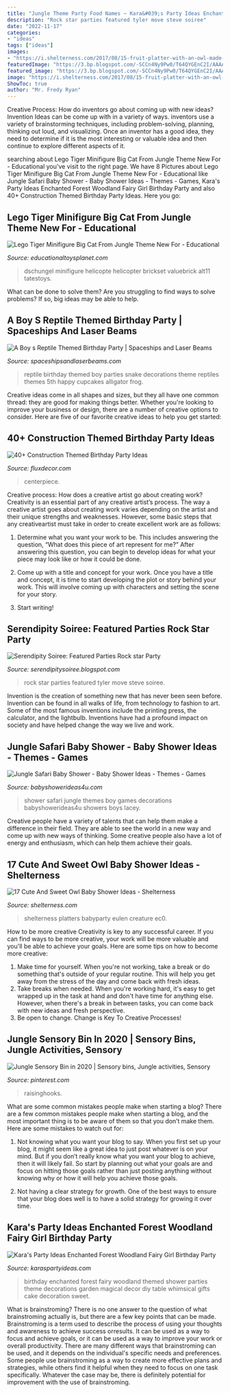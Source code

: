 ```yaml
---
title: "Jungle Theme Party Food Names ~ Kara&#039;s Party Ideas Enchanted Forest Woodland Fairy Girl Birthday Party"
description: "Rock star parties featured tyler move steve soiree"
date: "2022-11-17"
categories:
- "ideas"
tags: ["ideas"]
images:
- "https://i.shelterness.com/2017/08/15-fruit-platter-with-an-owl-made-of-different-fruits-will-be-a-unique-idea-to-serve.jpg"
featuredImage: "https://3.bp.blogspot.com/-SCCn4Ny9Pw0/T64QYGEnC2I/AAAAAAAAASM/4QLb54TNU7E/s1600/rockstar.jpg"
featured_image: "https://3.bp.blogspot.com/-SCCn4Ny9Pw0/T64QYGEnC2I/AAAAAAAAASM/4QLb54TNU7E/s1600/rockstar.jpg"
image: "https://i.shelterness.com/2017/08/15-fruit-platter-with-an-owl-made-of-different-fruits-will-be-a-unique-idea-to-serve.jpg"
ShowToc: true
author: "Mr. Fredy Ryan"
---
```



Creative Process: How do inventors go about coming up with new ideas?
Invention Ideas can be come up with in a variety of ways. inventors use a variety of brainstorming techniques, including problem-solving, planning, thinking out loud, and visualizing. Once an inventor has a good idea, they need to determine if it is the most interesting or valuable idea and then continue to explore different aspects of it.

	

		
searching about Lego Tiger Minifigure Big Cat From Jungle Theme New For - Educational you've visit to the right page. We have 8 Pictures about Lego Tiger Minifigure Big Cat From Jungle Theme New For - Educational like Jungle Safari Baby Shower - Baby Shower Ideas - Themes - Games, Kara&#039;s Party Ideas Enchanted Forest Woodland Fairy Girl Birthday Party and also 40+ Construction Themed Birthday Party Ideas. Here you go:
		
    
## Lego Tiger Minifigure Big Cat From Jungle Theme New For - Educational

<img loading=lazy src="https://d39qw52yhr4bcj.cloudfront.net/catalog/product/cache/9/image/9df78eab33525d08d6e5fb8d27136e95/5/1/51e_2bf6o6ubl._ac_.jpg" onerror="this.onerror=null;this.src='https://tse4.mm.bing.net/th?id=OIP.BJ4LYAbwZBAL6uVvoLxZcQAAAA&amp;pid=15.1';" alt="Lego Tiger Minifigure Big Cat From Jungle Theme New For - Educational">

_Source: educationaltoysplanet.com_

>dschungel minifigure helicopte helicopter brickset valuebrick alt11 tatestoys. 

	

What can be done to solve them?
Are you struggling to find ways to solve problems? If so, big ideas may be able to help.

    
## A Boy S Reptile Themed Birthday Party | Spaceships And Laser Beams

<img loading=lazy src="http://spaceshipsandlaserbeams.com/wp-content/uploads/2015/09/boys-reptile-themed-birthday-party-ideas.jpg" onerror="this.onerror=null;this.src='https://tse1.mm.bing.net/th?id=OIP.9uLKt2J74q3rgytDNLpPoQHaLH&amp;pid=15.1';" alt="A Boy s Reptile Themed Birthday Party | Spaceships and Laser Beams">

_Source: spaceshipsandlaserbeams.com_

>reptile birthday themed boy parties snake decorations theme reptiles themes 5th happy cupcakes alligator frog. 

	

Creative ideas come in all shapes and sizes, but they all have one common thread: they are good for making things better. Whether you're looking to improve your business or design, there are a number of creative options to consider. Here are five of our favorite creative ideas to help you get started: 

    
## 40+ Construction Themed Birthday Party Ideas

<img loading=lazy src="https://fluxdecor.com/wp-content/uploads/2015/06/construction-birthday-party/14-construction-themed-birthday-party.jpg" onerror="this.onerror=null;this.src='https://tse1.mm.bing.net/th?id=OIP.LcTC_YhSYbqop-hN0NDcOQHaLK&amp;pid=15.1';" alt="40+ Construction Themed Birthday Party Ideas">

_Source: fluxdecor.com_

>centerpiece. 

	

Creative process: How does a creative artist go about creating work?
Creativity is an essential part of any creative artist’s process. The way a creative artist goes about creating work varies depending on the artist and their unique strengths and weaknesses. However, some basic steps that any creativeartist must take in order to create excellent work are as follows:
1. Determine what you want your work to be. This includes answering the question, “What does this piece of art represent for me?” After answering this question, you can begin to develop ideas for what your piece may look like or how it could be done.

2. Come up with a title and concept for your work. Once you have a title and concept, it is time to start developing the plot or story behind your work. This will involve coming up with characters and setting the scene for your story.

3. Start writing!

    
## Serendipity Soiree: Featured Parties Rock Star Party

<img loading=lazy src="https://3.bp.blogspot.com/-SCCn4Ny9Pw0/T64QYGEnC2I/AAAAAAAAASM/4QLb54TNU7E/s1600/rockstar.jpg" onerror="this.onerror=null;this.src='https://tse4.mm.bing.net/th?id=OIP.4r3K31ZENFVOUAWcXrYTrwHaNU&amp;pid=15.1';" alt="Serendipity Soiree: Featured Parties Rock star Party">

_Source: serendipitysoiree.blogspot.com_

>rock star parties featured tyler move steve soiree. 

	

Invention is the creation of something new that has never been seen before. Invention can be found in all walks of life, from technology to fashion to art. Some of the most famous inventions include the printing press, the calculator, and the lightbulb. Inventions have had a profound impact on society and have helped change the way we live and work.

    
## Jungle Safari Baby Shower - Baby Shower Ideas - Themes - Games

<img loading=lazy src="http://www.babyshowerideas4u.com/wp-content/uploads/2014/04/Jungle-Safari-Baby-Shower-1-600x923.jpg" onerror="this.onerror=null;this.src='https://tse4.mm.bing.net/th?id=OIP.y790V2KU7CF9NEiHdHhkDQHaLZ&amp;pid=15.1';" alt="Jungle Safari Baby Shower - Baby Shower Ideas - Themes - Games">

_Source: babyshowerideas4u.com_

>shower safari jungle themes boy games decorations babyshowerideas4u showers boys lacey. 

	

Creative people have a variety of talents that can help them make a difference in their field. They are able to see the world in a new way and come up with new ways of thinking. Some creative people also have a lot of energy and enthusiasm, which can help them achieve their goals.

    
## 17 Cute And Sweet Owl Baby Shower Ideas - Shelterness

<img loading=lazy src="https://i.shelterness.com/2017/08/15-fruit-platter-with-an-owl-made-of-different-fruits-will-be-a-unique-idea-to-serve.jpg" onerror="this.onerror=null;this.src='https://tse4.mm.bing.net/th?id=OIP.JgcEWIgsZEJ_FdqJmcxsdQHaJ4&amp;pid=15.1';" alt="17 Cute And Sweet Owl Baby Shower Ideas - Shelterness">

_Source: shelterness.com_

>shelterness platters babyparty eulen creature ec0. 

	

How to be more creative
Creativity is key to any successful career. If you can find ways to be more creative, your work will be more valuable and you'll be able to achieve your goals. Here are some tips on how to become more creative: 
1. Make time for yourself. When you're not working, take a break or do something that's outside of your regular routine. This will help you get away from the stress of the day and come back with fresh ideas. 
2. Take breaks when needed. When you're working hard, it's easy to get wrapped up in the task at hand and don't have time for anything else. However, when there's a break in between tasks, you can come back with new ideas and fresh perspective. 
3. Be open to change. Change is Key To Creative Processes!

    
## Jungle Sensory Bin In 2020 | Sensory Bins, Jungle Activities, Sensory

<img loading=lazy src="https://i.pinimg.com/736x/44/83/44/4483443d3c2b3b4b712985ada2a5aec1.jpg" onerror="this.onerror=null;this.src='https://tse2.mm.bing.net/th?id=OIP.8zkSH19WgtGsJtHqWjTs6QHaPi&amp;pid=15.1';" alt="Jungle Sensory Bin in 2020 | Sensory bins, Jungle activities, Sensory">

_Source: pinterest.com_

>raisinghooks. 

	

What are some common mistakes people make when starting a blog?
There are a few common mistakes people make when starting a blog, and the most important thing is to be aware of them so that you don’t make them. Here are some mistakes to watch out for:
1. Not knowing what you want your blog to say. When you first set up your blog, it might seem like a great idea to just post whatever is on your mind. But if you don’t really know what you want your blog to achieve, then it will likely fail. So start by planning out what your goals are and focus on hitting those goals rather than just posting anything without knowing why or how it will help you achieve those goals.

2. Not having a clear strategy for growth. One of the best ways to ensure that your blog does well is to have a solid strategy for growing it over time.

    
## Kara&#039;s Party Ideas Enchanted Forest Woodland Fairy Girl Birthday Party

<img loading=lazy src="http://karaspartyideas.com/wp-content/uploads/2013/06/549388_482890398437053_787478446_n_600x900.jpg" onerror="this.onerror=null;this.src='https://tse1.mm.bing.net/th?id=OIP.5uyfp-e3JATeWc8eK-iXBgHaLH&amp;pid=15.1';" alt="Kara&#039;s Party Ideas Enchanted Forest Woodland Fairy Girl Birthday Party">

_Source: karaspartyideas.com_

>birthday enchanted forest fairy woodland themed shower parties theme decorations garden magical decor diy table whimsical gifts cake decoration sweet. 

	

What is brainstroming?
There is no one answer to the question of what brainstroming actually is, but there are a few key points that can be made. Brainstroming is a term used to describe the process of using your thoughts and awareness to achieve success orresults. It can be used as a way to focus and achieve goals, or it can be used as a way to improve your work or overall productivity. There are many different ways that brainstroming can be used, and it depends on the individual's specific needs and preferences. Some people use brainstroming as a way to create more effective plans and strategies, while others find it helpful when they need to focus on one task specifically. Whatever the case may be, there is definitely potential for improvement with the use of brainstroming.

